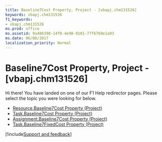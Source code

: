 ```yaml
---
title: Baseline7Cost Property, Project - [vbapj.chm131526]
keywords: vbapj.chm131526
f1_keywords:
- vbapj.chm131526
ms.prod: office
ms.assetid: 9a486398-14f0-4e98-9101-77f6769e1a93
ms.date: 06/08/2017
localization_priority: Normal
---
```



# Baseline7Cost Property, Project - [vbapj.chm131526]

Hi there! You have landed on one of our F1 Help redirector pages. Please select the topic you were looking for below.

- [Resource.Baseline7Cost Property (Project)](http://msdn.microsoft.com/library/ba7d2d26-29d6-9ad6-211d-3e8be23ddba6%28Office.15%29.aspx)
- [Task.Baseline7Cost Property (Project)](http://msdn.microsoft.com/library/db4ad40d-969e-aad9-83a4-e1998fd5d0bb%28Office.15%29.aspx)
- [Assignment.Baseline7Cost Property (Project)](http://msdn.microsoft.com/library/ca6f21e7-7430-24c3-cef5-e94565acb98e%28Office.15%29.aspx)
- [Task.Baseline7FixedCost Property (Project)](http://msdn.microsoft.com/library/48f0adf9-57ce-2b4a-774c-f14755255edc%28Office.15%29.aspx)

[!include[Support and feedback](~/includes/feedback-boilerplate.md)]